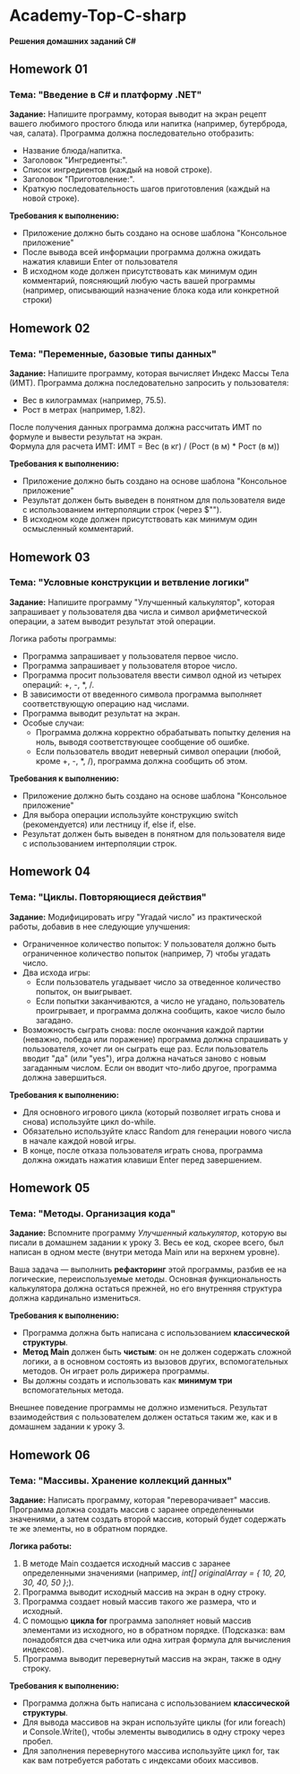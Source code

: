 # Academy-Top-C-sharp

#### Решения домашних заданий C#

## Homework 01

### Тема: "Введение в C# и платформу .NET"

**Задание:** Напишите программу, которая выводит на экран рецепт вашего любимого простого блюда или напитка (например, бутерброда, чая, салата). Программа должна последовательно отобразить:
- Название блюда/напитка.
- Заголовок "Ингредиенты:".
- Список ингредиентов (каждый на новой строке).
- Заголовок "Приготовление:".
- Краткую последовательность шагов приготовления (каждый на новой строке).

**Требования к выполнению:**
- Приложение должно быть создано на основе шаблона "Консольное приложение"
- После вывода всей информации программа должна ожидать нажатия клавиши Enter от пользователя
- В исходном коде должен присутствовать как минимум один комментарий, поясняющий любую часть вашей программы (например, описывающий назначение блока кода или конкретной строки)

## Homework 02

### Тема: "Переменные, базовые типы данных"

**Задание:** Напишите программу, которая вычисляет Индекс Массы Тела (ИМТ). Программа должна последовательно запросить у пользователя:
- Вес в килограммах (например, 75.5).
- Рост в метрах (например, 1.82).

После получения данных программа должна рассчитать ИМТ по формуле и вывести результат на экран.    
Формула для расчета ИМТ: ИМТ = Вес (в кг) / (Рост (в м) * Рост (в м))

**Требования к выполнению:**
- Приложение должно быть создано на основе шаблона "Консольное приложение"
- Результат должен быть выведен в понятном для пользователя виде с использованием интерполяции строк (через $"").
- В исходном коде должен присутствовать как минимум один осмысленный комментарий.

## Homework 03

### Тема: "Условные конструкции и ветвление логики"

**Задание:** Напишите программу "Улучшенный калькулятор", которая запрашивает у пользователя два числа и символ арифметической операции, а затем выводит результат этой операции.

Логика работы программы:
- Программа запрашивает у пользователя первое число.
- Программа запрашивает у пользователя второе число.
- Программа просит пользователя ввести символ одной из четырех операций: +, -, *, /.
- В зависимости от введенного символа программа выполняет соответствующую операцию над числами.
- Программа выводит результат на экран.
- Особые случаи:
  - Программа должна корректно обрабатывать попытку деления на ноль, выводя соответствующее сообщение об ошибке.
  - Если пользователь вводит неверный символ операции (любой, кроме +, -, *, /), программа должна сообщить об этом.

**Требования к выполнению:**
- Приложение должно быть создано на основе шаблона "Консольное приложение"
- Для выбора операции используйте конструкцию switch (рекомендуется) или лестницу if, else if, else.
- Результат должен быть выведен в понятном для пользователя виде с использованием интерполяции строк.

## Homework 04

### Тема: "Циклы. Повторяющиеся действия"

**Задание:** Модифицировать игру "Угадай число" из практической работы, добавив в нее следующие улучшения:
- Ограниченное количество попыток: У пользователя должно быть ограниченное количество попыток (например, 7) чтобы угадать число.
- Два исхода игры:
  - Если пользователь угадывает число за отведенное количество попыток, он выигрывает.
  - Если попытки заканчиваются, а число не угадано, пользователь проигрывает, и программа должна сообщить, какое число было загадано.
- Возможность сыграть снова: после окончания каждой партии (неважно, победа или поражение) программа должна спрашивать у пользователя, хочет ли он сыграть еще раз. Если пользователь вводит "да" (или "yes"), игра должна начаться заново с новым загаданным числом. Если он вводит что-либо другое, программа должна завершиться.

**Требования к выполнению:**
- Для основного игрового цикла (который позволяет играть снова и снова) используйте цикл do-while.
- Обязательно используйте класс Random для генерации нового числа в начале каждой новой игры.
- В конце, после отказа пользователя играть снова, программа должна ожидать нажатия клавиши Enter перед завершением.

## Homework 05

### Тема: "Методы. Организация кода"

**Задание:** Вспомните программу *Улучшенный калькулятор*, которую вы писали в домашнем задании к уроку 3. Весь ее код, скорее всего, был написан в одном месте (внутри метода Main или на верхнем уровне).

Ваша задача — выполнить **рефакторинг** этой программы, разбив ее на логические, переиспользуемые методы. Основная функциональность калькулятора должна остаться прежней, но его внутренняя структура должна кардинально измениться.

**Требования к выполнению:**
- Программа должна быть написана с использованием **классической структуры**.
- **Метод Main** должен быть **чистым**: он не должен содержать сложной логики, а в основном состоять из вызовов других, вспомогательных методов. Он играет роль дирижера программы.
- Вы должны создать и использовать как **минимум три** вспомогательных метода.

Внешнее поведение программы не должно измениться. Результат взаимодействия с пользователем должен остаться таким же, как и в домашнем задании к уроку 3.

## Homework 06

### Тема: "Массивы. Хранение коллекций данных"

**Задание:** Написать программу, которая "переворачивает" массив. Программа должна создать массив с заранее определенными значениями, а затем создать второй массив, который будет содержать те же элементы, но в обратном порядке.

**Логика работы:**
1. В методе Main создается исходный массив с заранее определенными значениями (например, *int[] originalArray = { 10, 20, 30, 40, 50 }*;).
2. Программа выводит исходный массив на экран в одну строку.
3. Программа создает новый массив такого же размера, что и исходный.
4. С помощью **цикла for** программа заполняет новый массив элементами из исходного, но в обратном порядке. (Подсказка: вам понадобятся два счетчика или одна хитрая формула для вычисления индексов).
5. Программа выводит перевернутый массив на экран, также в одну строку.

**Требования к выполнению:**
- Программа должна быть написана с использованием **классической структуры**.
- Для вывода массивов на экран используйте циклы (for или foreach) и Console.Write(), чтобы элементы выводились в одну строку через пробел.
- Для заполнения перевернутого массива используйте цикл for, так как вам потребуется работать с индексами обоих массивов.
